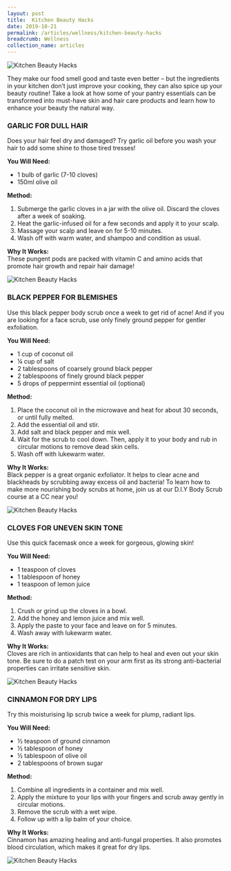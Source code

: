 ```yaml
---
layout: post
title:  Kitchen Beauty Hacks
date: 2019-10-21
permalink: /articles/wellness/kitchen-beauty-hacks
breadcrumb: Wellness
collection_name: articles
---
```

![Kitchen Beauty Hacks](/images/content-articles/wellness/kitchen-beauty-hacks-img1.jpg)

They make our food smell good and taste even better – but the ingredients in your kitchen don’t just improve your cooking, they can also spice up your beauty routine! Take a look at how some of your pantry essentials can be transformed into must-have skin and hair care products and learn how to enhance your beauty the natural way. 

### GARLIC FOR DULL HAIR
Does your hair feel dry and damaged? Try garlic oil before you wash your hair to add some shine to those tired tresses! 

**You Will Need:**
- 1 bulb of garlic (7-10 cloves)
- 150ml olive oil

**Method:**
1. Submerge the garlic cloves in a jar with the olive oil. Discard the cloves after a week of soaking.
2. Heat the garlic-infused oil for a few seconds and apply it to your scalp.
3. Massage your scalp and leave on for 5-10 minutes.
4. Wash off with warm water, and shampoo and condition as usual.

**Why It Works:**  
These pungent pods are packed with vitamin C and amino acids that promote hair growth and repair hair damage! 

![Kitchen Beauty Hacks](/images/content-articles/wellness/kitchen-beauty-hacks-img2.jpg)


### BLACK PEPPER FOR BLEMISHES
Use this black pepper body scrub once a week to get rid of acne! And if you are looking for a face scrub, use only finely ground pepper for gentler exfoliation.

**You Will Need:**
- 1 cup of coconut oil
- ¼ cup of salt
- 2 tablespoons of coarsely ground black pepper
- 2 tablespoons of finely ground black pepper
- 5 drops of peppermint essential oil (optional)

**Method:**
1. Place the coconut oil in the microwave and heat for about 30 seconds, or until fully melted.
2. Add the essential oil and stir.
3. Add salt and black pepper and mix well.  
4. Wait for the scrub to cool down. Then, apply it to your body and rub in circular motions to remove dead skin cells. 
5. Wash off with lukewarm water.

**Why It Works:**  
Black pepper is a great organic exfoliator. It helps to clear acne and blackheads by scrubbing away excess oil and bacteria! To learn how to make more nourishing body scrubs at home, join us at our D.I.Y Body Scrub course at a CC near you!

![Kitchen Beauty Hacks](/images/content-articles/wellness/kitchen-beauty-hacks-img3.jpg)


### CLOVES FOR UNEVEN SKIN TONE
Use this quick facemask once a week for gorgeous, glowing skin!

**You Will Need:**
- 1 teaspoon of cloves 
- 1 tablespoon of honey
- 1 teaspoon of lemon juice

**Method:**
1. Crush or grind up the cloves in a bowl.
2. Add the honey and lemon juice and mix well.
3. Apply the paste to your face and leave on for 5 minutes.
4. Wash away with lukewarm water.

**Why It Works:**  
Cloves are rich in antioxidants that can help to heal and even out your skin tone. Be sure to do a patch test on your arm first as its strong anti-bacterial properties can irritate sensitive skin. 

![Kitchen Beauty Hacks](/images/content-articles/wellness/kitchen-beauty-hacks-img4.jpg)


### CINNAMON FOR DRY LIPS
Try this moisturising lip scrub twice a week for plump, radiant lips. 

**You Will Need:**
- ½ teaspoon of ground cinnamon 
- ½ tablespoon of honey
- ½ tablespoon of olive oil
- 2 tablespoons of brown sugar

**Method:**
1. Combine all ingredients in a container and mix well.
2. Apply the mixture to your lips with your fingers and scrub away gently in circular motions.
3. Remove the scrub with a wet wipe.
4. Follow up with a lip balm of your choice.

**Why It Works:**  
Cinnamon has amazing healing and anti-fungal properties. It also promotes blood circulation, which makes it great for dry lips.

![Kitchen Beauty Hacks](/images/content-articles/wellness/kitchen-beauty-hacks-img5.jpg)
